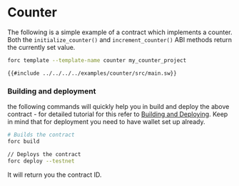 # Counter

The following is a simple example of a contract which implements a counter. Both the `initialize_counter()` and `increment_counter()` ABI methods return the currently set value.

```bash
forc template --template-name counter my_counter_project
```

```sway
{{#include ../../../../examples/counter/src/main.sw}}
```

### Building and deployment

the following commands will quickly help you in build and deploy the above contract - for detailed tutorial for this refer to [Building and Deploying](https://docs.fuel.network/guides/contract-quickstart/#building-the-contract). Keep in mind that for deployment you need to have wallet set up already.

```bash
# Builds the contract
forc build

// Deploys the contract
forc deploy --testnet
```

It will return you the contract ID.